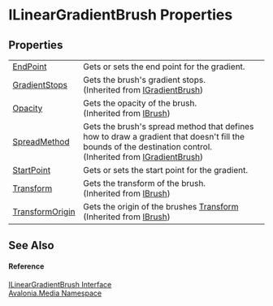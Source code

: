 # ILinearGradientBrush Properties




## Properties
<table>
<tr>
<td><a href="P_Avalonia_Media_ILinearGradientBrush_EndPoint">EndPoint</a></td>
<td>Gets or sets the end point for the gradient.</td>
</tr>
<tr>
<td><a href="P_Avalonia_Media_IGradientBrush_GradientStops">GradientStops</a></td>
<td>Gets the brush's gradient stops.<br />(Inherited from <a href="T_Avalonia_Media_IGradientBrush">IGradientBrush</a>)</td>
</tr>
<tr>
<td><a href="P_Avalonia_Media_IBrush_Opacity">Opacity</a></td>
<td>Gets the opacity of the brush.<br />(Inherited from <a href="T_Avalonia_Media_IBrush">IBrush</a>)</td>
</tr>
<tr>
<td><a href="P_Avalonia_Media_IGradientBrush_SpreadMethod">SpreadMethod</a></td>
<td>Gets the brush's spread method that defines how to draw a gradient that doesn't fill the bounds of the destination control.<br />(Inherited from <a href="T_Avalonia_Media_IGradientBrush">IGradientBrush</a>)</td>
</tr>
<tr>
<td><a href="P_Avalonia_Media_ILinearGradientBrush_StartPoint">StartPoint</a></td>
<td>Gets or sets the start point for the gradient.</td>
</tr>
<tr>
<td><a href="P_Avalonia_Media_IBrush_Transform">Transform</a></td>
<td>Gets the transform of the brush.<br />(Inherited from <a href="T_Avalonia_Media_IBrush">IBrush</a>)</td>
</tr>
<tr>
<td><a href="P_Avalonia_Media_IBrush_TransformOrigin">TransformOrigin</a></td>
<td>Gets the origin of the brushes <a href="P_Avalonia_Media_IBrush_Transform">Transform</a><br />(Inherited from <a href="T_Avalonia_Media_IBrush">IBrush</a>)</td>
</tr>
</table>

## See Also


#### Reference
<a href="T_Avalonia_Media_ILinearGradientBrush">ILinearGradientBrush Interface</a>  
<a href="N_Avalonia_Media">Avalonia.Media Namespace</a>  
